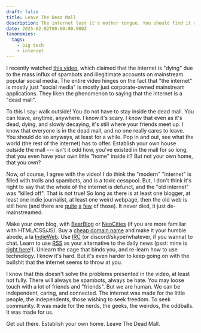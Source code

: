 ```yaml
---
draft: false
title: Leave The Dead Mall
description: The internet lost it's mother tongue. You should find it again.
date: 2025-02-02T00:00:00.000Z
taxonomies:
  tags:
    - big tech
    - internet
---
```


I recently watched [this video](https://www.youtube.com/watch?v=5gNLViWfCA0), which claimed that the internet is "dying" due to the mass influx of spambots and illegitimate accounts on mainstream popular social media. The entire video hinges on the fact that "the internet" is mostly just "social media" is mostly just corporate-owned mainstream applications. They liken the phenomenon to saying that the internet is a "dead mall".

To this I say: walk outside! You do not have to stay inside the dead mall. You can leave, anytime, anywhere. I know it's scary. I know that even as it's dead, dying, and slowly decaying, it's still where your friends meet up. I know that everyone is in the dead mall, and no one really cares to leave. You should do so anyways, at least for a while. Pop in and out, see what the world (the rest of the internet) has to offer. Establish your own house outside the mall --- isn't it odd how, you've existed in the mall for so long, that you even have your own little "home" inside it? But not your own home, that you own?

Now, of course, I agree with the video! I do think the "modern" "internet" is filled with trolls and spambots, and is a toxic cesspool. But, I don't think it's right to say that the whole of the internet is defunct, and the "old internet" was "killed off". That is not true! So long as there is at least one blogger, at least one indie journalist, at least one weird webpage, then the old web is still here (and there are [quite](https://bearblog.dev/discover/) [a](https://neocities.org/activity) [few](https://indieweb.org/) of those). It never died, it just de-mainstreamed.

Make your own blog, with [BearBlog](https://bearblog.dev/) or [NeoCities](https://neocities.org/) (if you are more familiar with HTML/CSS/JS). Buy a [cheap domain name](https://tld-list.com/) and make it your humble abode, a la [IndieWeb](https://indieweb.org/). Use [IRC](https://en.wikipedia.org/wiki/IRC) (or discord/skype/whatever, if you wanna) to chat. Learn to use [RSS](https://en.wikipedia.org/wiki/RSS) as your alternative to the daily news (psst: mine is [right here](/rss.xml)!). Unlearn the cage that binds you, and re-learn how to use technology. I know it's hard. But it's even harder to keep going on with the bullshit that the internet seems to throw at you.

I know that this doesn't solve the problems presented in the video, at least not fully. There will always be spambots, always be hate. You may loose touch with a lot of friends and "friends". But we are human. We can be independent, caring, and connected. The internet was made for the little people, the independents, those wishing to seek freedom. To seek community. It was made for the nerds, the geeks, the weirdos, the oddballs. It was made for us.

Get out there. Establish your own home. Leave The Dead Mall.

